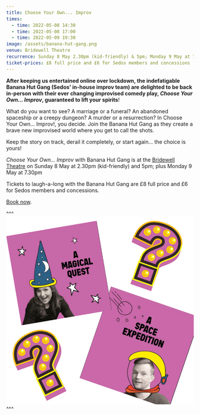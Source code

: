 ```yaml
---
title: Choose Your Own... Improv
times:
  - time: 2022-05-08 14:30
  - time: 2022-05-08 17:00
  - time: 2022-05-09 19:30
image: /assets/banana-hut-gang.png
venue: Bridewell Theatre
recurrence: Sunday 8 May 2.30pm (kid-friendly) & 5pm; Monday 9 May at 7.30pm
ticket-prices: £8 full price and £6 for Sedos members and concessions
---
```

**After keeping us entertained online over lockdown, the indefatigable Banana Hut Gang (Sedos' in-house improv team) are delighted to be back in-person with their ever changing improvised comedy play, *Choose Your Own... Improv*, guaranteed to lift your spirits**!

What do you want to see? A marriage or a funeral? An abandoned spaceship or a creepy dungeon? A murder or a resurrection? In Choose Your Own... Improv!, you decide. Join the Banana Hut Gang as they create a brave new improvised world where you get to call the shots.

Keep the story on track, derail it completely, or start again... the choice is yours!

*Choose Your Own... Improv* with Banana Hut Gang is at the [Bridewell Theatre](https://sedos.co.uk/venues/bridewell) on Sunday 8 May at 2.30pm (kid-friendly) and 5pm; plus Monday 9 May at 7.30pm

Tickets to laugh-a-long with the Banana Hut Gang are £8 full price and £6 for Sedos members and concessions.

[Book now](https://sedos.ticketsolve.com).

^^^ ![](/assets/banana-hut-gang.png)
^^^